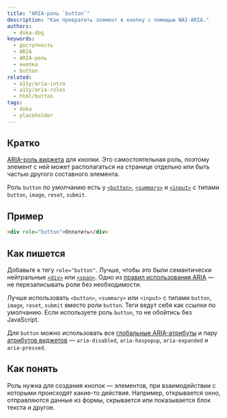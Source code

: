 ```yaml
---
title: "ARIA-роль `button`"
description: "Как превратить элемент в кнопку с помощью WAI-ARIA."
authors:
  - doka-dog
keywords:
  - доступность
  - ARIA
  - ARIA-роль
  - кнопка
  - button
related:
  - a11y/aria-intro
  - a11y/aria-roles
  - html/button
tags:
  - doka
  - placeholder
---
```


## Кратко

[ARIA-роль виджета](/a11y/aria-roles/#roli-vidzhetov) для кнопки. Это самостоятельная роль, поэтому элемент с ней может располагаться на странице отдельно или быть частью другого составного элемента.

Роль `button` по умолчанию есть у [`<button>`](/html/button/), [`<summary>`](/html/details/) и [`<input>`](/html/input/) c типами `button`, `image`, `reset`, `submit`.

## Пример

```html
<div role="button">Оплатить</div>
```

## Как пишется

Добавьте к тегу `role="button"`. Лучше, чтобы это были семантически нейтральные [`<div>`](/html/div/) или [`<span>`](/html/span/). Одно из [правил использования ARIA](/a11y/aria-intro/#pravila-ispolzovaniya) — не перезаписывать роли без необходимости.

Лучше использовать `<button>`, `<summary>` или `<input>` с типами `button`, `image`, `reset`, `submit` вместо роли `button`. Теги ведут себя как ссылки по умолчанию. Если используете роль `button`, то не обойтись без JavaScript.

Для `button` можно использовать все [глобальные ARIA-атрибуты](/a11y/aria-attrs/#globalnye-atributy) и пару [атрибутов виджетов](/a11y/aria-attrs/#atributy-vidzhetov) — `aria-disabled`, `aria-haspopup`, `aria-expanded` и `aria-pressed`.

## Как понять

Роль нужна для создания кнопок — элементов, при взаимодействии с которыми происходят какие-то действия. Например, открывается окно, отправляются данные из формы, скрывается или показывается блок текста и другое.
